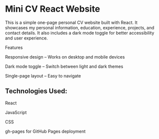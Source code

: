 # Mini CV React Website

This is a simple one-page personal CV website built with React. It showcases my personal information, education, experience, projects, and contact details. It also includes a dark mode toggle for better accessibility and user experience.

Features

Responsive design – Works on desktop and mobile devices

Dark mode toggle – Switch between light and dark themes

Single-page layout – Easy to navigate

## Technologies Used:

React

JavaScript

CSS

gh-pages for GitHub Pages deployment
